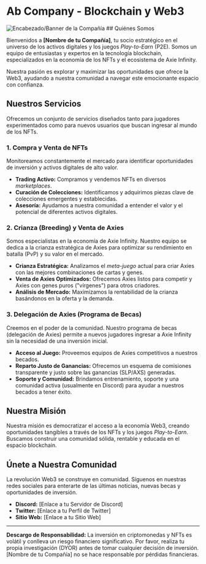 # Ab Company - Blockchain y Web3

![Encabezado/Banner de la Compañía](URL_DE_TU_IMAGEN_BANNER) ## Quiénes Somos

Bienvenidos a **[Nombre de tu Compañía]**, tu socio estratégico en el universo de los activos digitales y los juegos *Play-to-Earn* (P2E). Somos un equipo de entusiastas y expertos en la tecnología blockchain, especializados en la economía de los NFTs y el ecosistema de Axie Infinity.

Nuestra pasión es explorar y maximizar las oportunidades que ofrece la Web3, ayudando a nuestra comunidad a navegar este emocionante espacio con confianza.

## Nuestros Servicios

Ofrecemos un conjunto de servicios diseñados tanto para jugadores experimentados como para nuevos usuarios que buscan ingresar al mundo de los NFTs.

### 1. Compra y Venta de NFTs

Monitoreamos constantemente el mercado para identificar oportunidades de inversión y activos digitales de alto valor.

* **Trading Activo:** Compramos y vendemos NFTs en diversos *marketplaces*.
* **Curación de Colecciones:** Identificamos y adquirimos piezas clave de colecciones emergentes y establecidas.
* **Asesoría:** Ayudamos a nuestra comunidad a entender el valor y el potencial de diferentes activos digitales.

### 2. Crianza (Breeding) y Venta de Axies

Somos especialistas en la economía de Axie Infinity. Nuestro equipo se dedica a la crianza estratégica de Axies para optimizar su rendimiento en batalla (PvP) y su valor en el mercado.

* **Crianza Estratégica:** Analizamos el *meta-juego* actual para criar Axies con las mejores combinaciones de cartas y genes.
* **Venta de Axies Optimizados:** Ofrecemos Axies listos para competir y Axies con genes puros ("vírgenes") para otros criadores.
* **Análisis de Mercado:** Maximizamos la rentabilidad de la crianza basándonos en la oferta y la demanda.

### 3. Delegación de Axies (Programa de Becas)

Creemos en el poder de la comunidad. Nuestro programa de becas (delegación de Axies) permite a nuevos jugadores ingresar a Axie Infinity sin la necesidad de una inversión inicial.

* **Acceso al Juego:** Proveemos equipos de Axies competitivos a nuestros becados.
* **Reparto Justo de Ganancias:** Ofrecemos un esquema de comisiones transparente y justo sobre las ganancias (SLP/AXS) generadas.
* **Soporte y Comunidad:** Brindamos entrenamiento, soporte y una comunidad activa (usualmente en Discord) para ayudar a nuestros becados a tener éxito.

## Nuestra Misión

Nuestra misión es democratizar el acceso a la economía Web3, creando oportunidades tangibles a través de los NFTs y los juegos *Play-to-Earn*. Buscamos construir una comunidad sólida, rentable y educada en el espacio blockchain.

## Únete a Nuestra Comunidad

La revolución Web3 se construye en comunidad. Síguenos en nuestras redes sociales para enterarte de las últimas noticias, nuevas becas y oportunidades de inversión.

* **Discord:** [Enlace a tu Servidor de Discord]
* **Twitter:** [Enlace a tu Perfil de Twitter]
* **Sitio Web:** [Enlace a tu Sitio Web]

---

**Descargo de Responsabilidad:** La inversión en criptomonedas y NFTs es volátil y conlleva un riesgo financiero significativo. Por favor, realiza tu propia investigación (DYOR) antes de tomar cualquier decisión de inversión. [Nombre de tu Compañía] no se hace responsable por pérdidas financieras.

